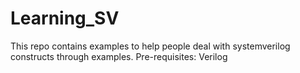 # Learning_SV
This repo contains examples to help people deal with systemverilog constructs through examples.
Pre-requisites: Verilog
